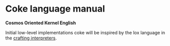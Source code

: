 # Coke language manual

**Cosmos Oriented Kernel English**

Initial low-level implementations coke  will be inspired by the lox language in the [crafting interpreters](https://craftinginterpreters.com/).





